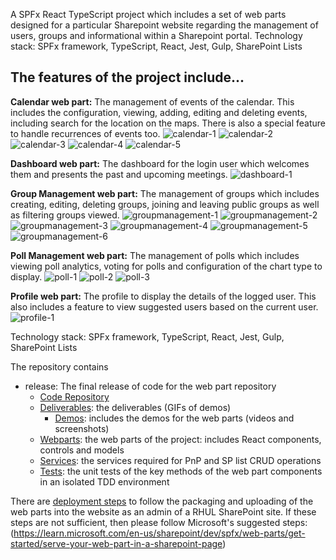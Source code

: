 
A SPFx React TypeScript project which includes a set of web parts designed for a particular Sharepoint website regarding the management of users, groups and informational within a Sharepoint portal.
Technology stack: SPFx framework, TypeScript, React, Jest, Gulp, SharePoint Lists
## The features of the project include...

**Calendar web part:** The management of events of the calendar. This includes the configuration, viewing, adding, editing and deleting events, including search for the location on the maps. There is also a special feature to handle recurrences of events too.
![calendar-1](release/deliverables/demos/calendar/screenshots/add-edit-event.png)
![calendar-2](release/deliverables/demos/calendar/screenshots/delete-event.png)
![calendar-3](release/deliverables/demos/calendar/screenshots/edit-add-event-ocation-search.png)
![calendar-4](release/deliverables/demos/calendar/screenshots/edit-add-event-recurrences.png)
![calendar-5](release/deliverables/demos/calendar/screenshots/view-events.png)

**Dashboard web part:** The dashboard for the login user which welcomes them and presents the past and upcoming meetings.
![dashboard-1](release/deliverables/demos/dashboard/screenshots/dashboard.png)

**Group Management web part:** The management of groups which includes creating, editing, deleting groups, joining and leaving public groups as well as filtering groups viewed.
![groupmanagement-1](release/deliverables/demos/group-management/screenshots/create-group.png)
![groupmanagement-2](release/deliverables/demos/group-management/screenshots/delete-group.png)
![groupmanagement-3](release/deliverables/demos/group-management/screenshots/edit-group.png)
![groupmanagement-4](release/deliverables/demos/group-management/screenshots/join-public-group.png)
![groupmanagement-5](release/deliverables/demos/group-management/screenshots/leave-public-group.png)
![groupmanagement-6](release/deliverables/demos/group-management/screenshots/view-filter-groups.png)

**Poll Management web part:** The management of polls which includes viewing poll analytics, voting for polls and configuration of the chart type to display.
![poll-1](release/deliverables/demos/poll-management/screenshots/poll-analytics.png)
![poll-2](release/deliverables/demos/poll-management/screenshots/poll-vote.png)
![poll-3](release/deliverables/demos/poll-management/screenshots/preferred-chart-type.png)

**Profile web part:** The profile to display the details of the logged user. This also includes a feature to view suggested users based on the current user.
![profile-1](release/deliverables/demos/profile/screenshots/profile.png)

Technology stack: SPFx framework, TypeScript, React, Jest, Gulp, SharePoint Lists

The repository contains
- release: The final release of code for the web part repository
    - [Code Repository](/release/README.md)
    - [Deliverables](/release/deliverables): the deliverables (GIFs of demos)
        - [Demos](/release/deliverables/demos/): includes the demos for the web parts (videos and screenshots)
    - [Webparts](/release/src/webparts/): the web parts of the project: includes React components, controls and models
    - [Services](/release/src/services): the services required for PnP and SP list CRUD operations
    - [Tests](/release/src/tests/): the unit tests of the key methods of the web part components in an isolated TDD environment

There are [deployment steps](/release/README.md) to follow the packaging and uploading of the web parts into the website as an admin of a RHUL SharePoint site. If these steps are not sufficient, then please follow Microsoft's suggested steps:
(https://learn.microsoft.com/en-us/sharepoint/dev/spfx/web-parts/get-started/serve-your-web-part-in-a-sharepoint-page)
